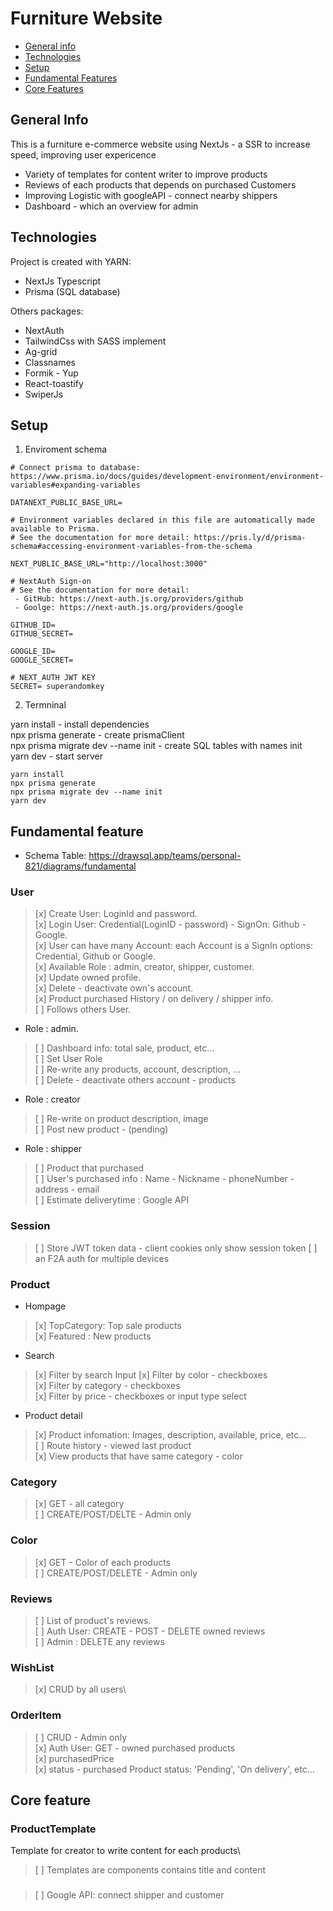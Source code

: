 # Furniture Website

- [General info](#general-info)
- [Technologies](#technologies)
- [Setup](#setup)
- [Fundamental Features](#fundamental-feature)
- [Core Features](#core-feature)

## General Info

This is a furniture e-commerce website using NextJs - a SSR to increase speed, improving user expericence

- Variety of templates for content writer to improve products
- Reviews of each products that depends on purchased Customers
- Improving Logistic with googleAPI - connect nearby shippers
- Dashboard - which an overview for admin

## Technologies

Project is created with YARN:

- NextJs Typescript
- Prisma (SQL database)

Others packages:

- NextAuth
- TailwindCss with SASS implement
- Ag-grid
- Classnames
- Formik - Yup
- React-toastify
- SwiperJs

## Setup

1. Enviroment schema

```console
# Connect prisma to database: https://www.prisma.io/docs/guides/development-environment/environment-variables#expanding-variables

DATANEXT_PUBLIC_BASE_URL=

# Environment variables declared in this file are automatically made available to Prisma.
# See the documentation for more detail: https://pris.ly/d/prisma-schema#accessing-environment-variables-from-the-schema

NEXT_PUBLIC_BASE_URL="http://localhost:3000"

# NextAuth Sign-on
# See the documentation for more detail:
 - GitHub: https://next-auth.js.org/providers/github
 - Goolge: https://next-auth.js.org/providers/google

GITHUB_ID=
GITHUB_SECRET=

GOOGLE_ID=
GOOGLE_SECRET=

# NEXT_AUTH JWT KEY
SECRET= superandomkey
```

2. Termninal

yarn install - install dependencies\
npx prisma generate - create prismaClient\
npx prisma migrate dev --name init - create SQL tables with names init\
yarn dev - start server

```console
yarn install
npx prisma generate
npx prisma migrate dev --name init
yarn dev
```

## Fundamental feature

- Schema Table: https://drawsql.app/teams/personal-821/diagrams/fundamental

### User

> [x] Create User: LoginId and password.\
> [x] Login User: Credential(LoginID - password) - SignOn: Github - Google.\
> [x] User can have many Account: each Account is a SignIn options: Credential, Github or Google.\
> [x] Available Role : admin, creator, shipper, customer.\
> [x] Update owned profile.\
> [x] Delete - deactivate own's account.\
> [x] Product purchased History / on delivery / shipper info.\
> [ ] Follows others User.

- Role : admin.

> [ ] Dashboard info: total sale, product, etc...\
> [ ] Set User Role\
> [ ] Re-write any products, account, description, ...\
> [ ] Delete - deactivate others account - products

- Role : creator

> [ ] Re-write on product description, image\
> [ ] Post new product - (pending)

- Role : shipper

> [ ] Product that purchased\
> [ ] User's purchased info : Name - Nickname - phoneNumber - address - email\
> [ ] Estimate deliverytime : Google API

### Session

> [ ] Store JWT token data - client cookies only show session token
> [ ] an F2A auth for multiple devices

### Product

- Hompage

> [x] TopCategory: Top sale products\
> [x] Featured : New products

- Search

> [x] Filter by search Input
> [x] Filter by color - checkboxes\
> [x] Filter by category - checkboxes\
> [x] Filter by price - checkboxes or input type select

- Product detail

> [x] Product infomation: Images, description, available, price, etc...\
> [ ] Route history - viewed last product\
> [x] View products that have same category - color

### Category

> [x] GET - all category\
> [ ] CREATE/POST/DELTE - Admin only

### Color

> [x] GET - Color of each products\
> [ ] CREATE/POST/DELETE - Admin only

### Reviews

> [ ] List of product's reviews.\
> [ ] Auth User: CREATE - POST - DELETE owned reviews\
> [ ] Admin : DELETE any reviews

### WishList

> [x] CRUD by all users\

### OrderItem

> [ ] CRUD - Admin only\
> [x] Auth User: GET - owned purchased products\
> [x] purchasedPrice\
> [x] status - purchased Product status: 'Pending', 'On delivery', etc...

## Core feature

### ProductTemplate

Template for creator to write content for each products\

> [ ] Templates are components contains title and content

###

> [ ] Google API: connect shipper and customer
